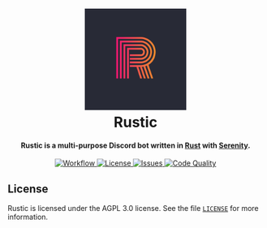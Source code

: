 <h1 align="center">
  <img width="200" alt="Rustic" src="https://raw.githubusercontent.com/MrArkon/Rustic/master/assets/Rustic.png" />
  <br>
  Rustic
  <br>
</h1>

<h4 align="center">
  Rustic is a multi-purpose Discord bot written in <a href="http://rust-lang.org" target="_blank">Rust</a> with <a href="http://github.com/serenity-rs/serenity" target="_blank">Serenity</a>.
  <br>
</h4>

<p align="center">
  <a href="https://github.com/MrArkon/Rustic/actions/workflows/workflow.yml">
    <img alt="Workflow" 
         src="https://img.shields.io/github/workflow/status/MrArkon/Rustic/Continuous%20integration?logo=github&style=for-the-badge">
  </a>
  <a href="https://github.com/MrArkon/Rustic/blob/master/LICENSE">
    <img alt="License" 
         src="https://img.shields.io/github/license/MrArkon/Rustic?style=for-the-badge">
  </a>
  <a href="https://github.com/MrArkon/Rustic/issues">
    <img alt="Issues" 
         src="https://img.shields.io/github/issues/MrArkon/Rustic?label=ISSUES&logo=github&style=for-the-badge">
  </a>
  <a href="https://www.codacy.com/gh/MrArkon/Rustic/dashboard?utm_source=github.com&amp;utm_medium=referral&amp;utm_content=MrArkon/Rustic&amp;utm_campaign=Badge_Grade">
    <img alt="Code Quality" 
         src="https://img.shields.io/codacy/grade/0ee26216e06b4f5a98c5240a1ddd87f1?logo=codacy&style=for-the-badge">
  </a>
</p>

## License
Rustic is licensed under the AGPL 3.0 license. See the file [`LICENSE`](https://github.com/MrArkon/Rustic/blob/master/LICENSE) for more information.
